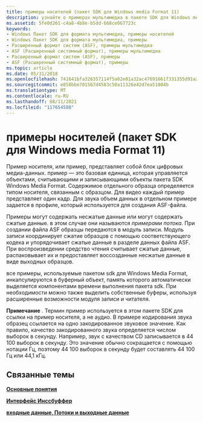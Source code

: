```yaml
---
title: примеры носителей (пакет SDK для Windows media Format 11)
description: узнайте о примерах мультимедиа в пакете SDK для Windows media Format 11. Пример носителя — это объект, содержащий упорядоченный список из нуля или более буферов.
ms.assetid: 5fe0d261-c4a8-4b8e-b5dd-668ce067723c
keywords:
- Windows Пакет SDK для формата мультимедиа, примеры носителей
- Windows Пакет SDK для формата мультимедиа, примеры
- Расширенный формат систем (ASF), примеры мультимедиа
- ASF (Расширенный системный формат), примеры мультимедиа
- Расширенный формат систем (ASF), примеры
- ASF (Расширенный системный формат), примеры
ms.topic: article
ms.date: 05/31/2018
ms.openlocfilehash: 741641bfa326357114f5a02e81a32ac47691661f331355d91a2c3e187ad4233b
ms.sourcegitcommit: e858bbe701567d4583c50a11326e42d7ea51804b
ms.translationtype: MT
ms.contentlocale: ru-RU
ms.lasthandoff: 08/11/2021
ms.locfileid: "117654588"
---
```

# <a name="media-samples-windows-media-format-11-sdk"></a>примеры носителей (пакет SDK для Windows media Format 11)

Пример носителя, или пример, представляет собой блок цифровых медиа-данных. пример — это базовая единица, которая управляется объектами, считывающими и записывающими объекты пакета SDK Windows Media Format. Содержимое отдельного образца определяется типом носителя, связанным с образцом. Для видео каждый пример представляет один кадр. Для звука объем данных в отдельном примере задается в профиле, который используется для создания ASF-файла.

Примеры могут содержать несжатые данные или могут содержать сжатые данные. в этом случае они называются *примерами потока*. При создании файла ASF образцы передаются в модуль записи. Модуль записи координирует сжатие образцов с помощью соответствующего кодека и упорядочивает сжатые данные в разделе данных файла ASF. При воспроизведении средство чтения считывает сжатые данные, распаковывает их и предоставляет воссозданные несжатые данные в виде выходных образцов.

все примеры, используемые пакетом sdk для Windows Media Format, инкапсулируются в буферный объект, память которого автоматически выделяется компонентами времени выполнения пакета sdk. При необходимости можно также выделить собственные буферы, используя расширенные возможности модуля записи и читателя.

**Примечание** . Термин пример используется в этом пакете SDK для ссылки на пример носителя, а не аудио. В примере кодирования звука образец ссылается на одно закодированное звуковое значение. Как правило, качество закодированного звука определяется числом выборок в секунду. Например, звук с качеством CD записывается в 44 100 выборок в секунду. Это значение обычно сокращается с помощью нотации Гц, поэтому 44 100 выборок в секунду будет составлять 44 100 Гц или 44,1 кГц.

## <a name="related-topics"></a>Связанные темы

<dl> <dt>

[**Основные понятия**](concepts.md)
</dt> <dt>

[**Интерфейс Инссбуффер**](/previous-versions/windows/desktop/api/wmsbuffer/nn-wmsbuffer-inssbuffer)
</dt> <dt>

[**входные данные, Потоки и выходные данные**](inputs-streams-and-outputs.md)
</dt> </dl>

 

 




